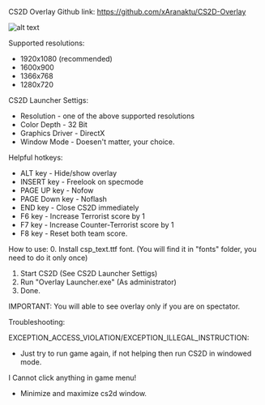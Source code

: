 CS2D Overlay
Github link: https://github.com/xAranaktu/CS2D-Overlay

![alt text](http://i.imgur.com/mNG1jev.jpg)

Supported resolutions:
- 1920x1080 (recommended)
- 1600x900
- 1366x768
- 1280x720

CS2D Launcher Settigs:
- Resolution - one of the above supported resolutions
- Color Depth - 32 Bit
- Graphics Driver - DirectX
- Window Mode - Doesen't matter, your choice.

Helpful hotkeys:
- ALT key - Hide/show overlay
- INSERT key - Freelook on specmode
- PAGE UP key - Nofow
- PAGE Down key - Noflash
- END key - Close CS2D immediately
- F6 key - Increase Terrorist score by 1
- F7 key - Increase Counter-Terrorist score by 1
- F8 key - Reset both team score.

How to use:
0. Install csp_text.ttf font. (You will find it in "fonts" folder, you need to do it only once)
1. Start CS2D (See CS2D Launcher Settigs)
2. Run "Overlay Launcher.exe" (As administrator)
3. Done.


IMPORTANT: You will able to see overlay only if you are on spectator.


Troubleshooting:

EXCEPTION_ACCESS_VIOLATION/EXCEPTION_ILLEGAL_INSTRUCTION:
- Just try to run game again, if not helping then run CS2D in windowed mode.

I Cannot click anything in game menu!
- Minimize and maximize cs2d window.
